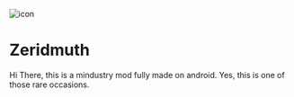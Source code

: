 ![icon](https://github.com/XtarsAgency/Zeridmuth/blob/main/icon.png)
# Zeridmuth
Hi There, this is a mindustry mod fully made on android. Yes, this is one of those rare occasions.
